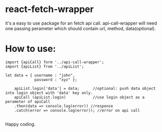 # react-fetch-wrapper
it's a easy to use package for an fetch api call. api-call-wrapper will need one passing perameter which should contain url, method, data(optional).

# How to use: 

```
import {apiCall} form '../api-call-wrapper';
import {apiList} from '../apiList';

let data = { username : "john",
             password : "xyz" };
             
    apiList.login['data'] = data;      //optional: push data object into login object with 'data' key only.
    apiCall (apiList.login)            //use login object as a perameter of apiCall
    .then(data => console.log(error)) //response
    .catch(error => console.log(error)); //error on api call
    
```

Happy coding.

